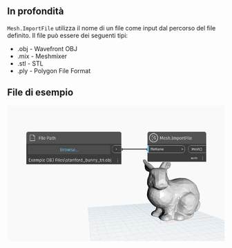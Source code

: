 ## In profondità
`Mesh.ImportFile` utilizza il nome di un file come input dal percorso del file definito. Il file può essere dei seguenti tipi:
- .obj - Wavefront OBJ
- .mix - Meshmixer
- .stl - STL
- .ply - Polygon File Format

## File di esempio

![Example](./Autodesk.DesignScript.Geometry.Mesh.ImportFile_img.jpg)
